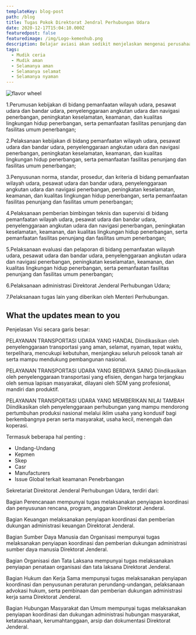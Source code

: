 ```yaml
---
templateKey: blog-post
path: /blog
title: Tugas Pokok Direktorat Jendral Perhubungan Udara
date: 2020-12-17T15:04:10.000Z
featuredpost: false
featuredimage: /img/Logo-kemenhub.png
description: Belajar aviasi akan sedikit menjelaskan mengenai perusahaan yang sangat profesional dan di isi oleh orang-orang yang mempunyai integritas tinggi. Kementrian Perhubungan Udara Membuat aturan kepada seluruh Operator dengan mengikuti aturan internasional dan tambahan aturan domestik sesuai kebutuhan. Selain membuat aturan, kementrian juga mempunyai tugas audit dan memberikan persetujuan kepada operator yang memang sudah layak untuk menyelenggarakan sebuah program yang sudah direncenakan.
tags:
  - Mudik ceria
  - Mudik aman
  - Selamanya aman
  - Selamanya selamat
  - Selamanya nyaman
---
```

![flavor wheel](/img/Logo-kemenhub.png)

1.Perumusan kebijakan di bidang pemanfaatan wilayah udara, pesawat udara dan bandar udara, penyelenggaraan angkutan udara dan navigasi penerbangan, peningkatan keselamatan, keamanan, dan kualitas lingkungan hidup penerbangan, serta pemanfaatan fasilitas penunjang dan fasilitas umum penerbangan;

2.Pelaksanaan kebijakan di bidang pemanfaatan wilayah udara, pesawat udara dan bandar udara, penyelenggaraan angkutan udara dan navigasi penerbangan, peningkatan keselamatan, keamanan, dan kualitas lingkungan hidup penerbangan, serta pemanfaatan fasilitas penunjang dan fasilitas umum penerbangan;

3.Penyusunan norma, standar, prosedur, dan kriteria di bidang pemanfaatan wilayah udara, pesawat udara dan bandar udara, penyelenggaraan angkutan udara dan navigasi penerbangan, peningkatan keselamatan, keamanan, dan kualitas lingkungan hidup penerbangan, serta pemanfaatan fasilitas penunjang dan fasilitas umum penerbangan;

4.Pelaksanaan pemberian bimbingan teknis dan supervisi di bidang pemanfaatan wilayah udara, pesawat udara dan bandar udara, penyelenggaraan angkutan udara dan navigasi penerbangan, peningkatan keselamatan, keamanan, dan kualitas lingkungan hidup penerbangan, serta pemanfaatan fasilitas penunjang dan fasilitas umum penerbangan;

5.Pelaksanaan evaluasi dan pelaporan di bidang pemanfaatan wilayah udara, pesawat udara dan bandar udara, penyelenggaraan angkutan udara dan navigasi penerbangan, peningkatan keselamatan, keamanan, dan kualitas lingkungan hidup penerbangan, serta pemanfaatan fasilitas penunjang dan fasilitas umum penerbangan;

6.Pelaksanaan administrasi Direktorat Jenderal Perhubungan Udara;

7.Pelaksanaan tugas lain yang diberikan oleh Menteri Perhubungan.
## What the updates mean to you

Penjelasan Visi secara garis besar:

PELAYANAN TRANSPORTASI UDARA YANG HANDAL
Diindikasikan oleh penyelenggaraan transportasi yang aman, selamat, nyaman, tepat waktu, terpelihara, mencukupi kebutuhan, menjangkau seluruh pelosok tanah air serta mampu mendukung pembangunan nasional.

PELAYANAN TRANSPORTASI UDARA YANG BERDAYA SAING
Diindikasikan oleh penyelenggaraan transportasi yang efisien, dengan harga terjangkau oleh semua lapisan masyarakat, dilayani oleh SDM yang profesional, mandiri dan produktif. 

PELAYANAN TRANSPORTASI UDARA YANG MEMBERIKAN NILAI TAMBAH
Diindikasikan oleh penyelenggaraan perhubungan yang mampu mendorong pertumbuhan produksi nasional melalui iklim usaha yang kondusif bagi berkembangnya peran serta masyarakat, usaha kecil, menengah dan koperasi.

Termasuk beberapa hal penting :

* Undang-Undang
* Kepmen
* Skep
* Casr
* Manufacturers
* Issue Global terkait keamanan Penebrbangan

Sekretariat Direktorat Jenderal Perhubungan Udara, terdiri dari:

Bagian Perencanaan mempunyai tugas melaksanakan penyiapan koordinasi dan penyusunan rencana, program, anggaran Direktorat Jenderal.
    
Bagian Keuangan melaksanakan penyiapan koordinasi dan pemberian dukungan administrasi keuangan Direktorat Jenderal.
    
Bagian Sumber Daya Manusia dan Organisasi mempunyai tugas melaksanakan penyiapan koordinasi dan pemberian dukungan administrasi sumber daya manusia Direktorat Jenderal.
    
Bagian Organisasi dan Tata Laksana mempunyai tugas melaksanakan penyiapan penataan organisasi dan tata laksana Direktorat Jenderal.
    
Bagian Hukum dan Kerja Sama mempunyai tugas melaksanakan penyiapan koordinasi dan penyusunan peraturan perundang-undangan, pelaksanaan advokasi hukum, serta pembinaan dan pemberian dukungan administrasi kerja sama Direktorat Jenderal.
    
Bagian Hubungan Masyarakat dan Umum mempunyai tugas melaksanakan penyiapan koordinasi dan dukungan administrasi hubungan masyarakat, ketatausahaan, kerumahtanggaan, arsip dan dokumentasi Direktorat Jenderal.

